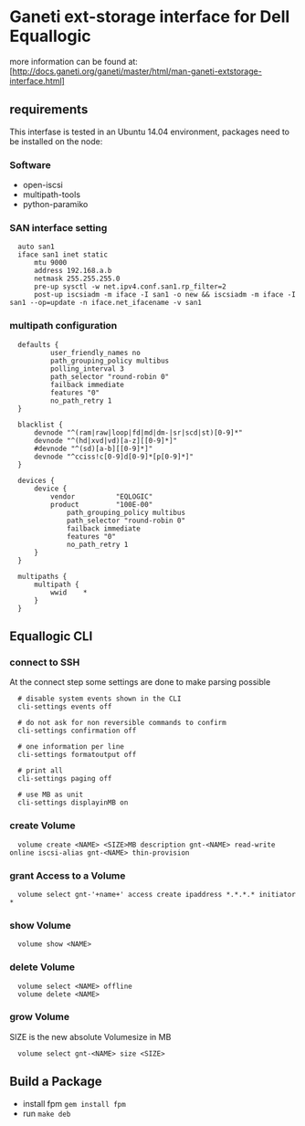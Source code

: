 # Ganeti ext-storage interface for Dell Equallogic

more information can be found at: [http://docs.ganeti.org/ganeti/master/html/man-ganeti-extstorage-interface.html]

## requirements

This interfase is tested in an Ubuntu 14.04 environment, packages need to be installed on the node:

### Software
* open-iscsi
* multipath-tools
* python-paramiko

### SAN interface setting
```
  auto san1
  iface san1 inet static
      mtu 9000
      address 192.168.a.b
      netmask 255.255.255.0
      pre-up sysctl -w net.ipv4.conf.san1.rp_filter=2
      post-up iscsiadm -m iface -I san1 -o new && iscsiadm -m iface -I san1 --op=update -n iface.net_ifacename -v san1
```

### multipath configuration
```
  defaults {
          user_friendly_names no 
          path_grouping_policy multibus
          polling_interval 3
          path_selector "round-robin 0"
          failback immediate
          features "0"
          no_path_retry 1
  }
  
  blacklist {
      devnode "^(ram|raw|loop|fd|md|dm-|sr|scd|st)[0-9]*"
      devnode "^(hd|xvd|vd)[a-z][[0-9]*]"
      #devnode "^(sd)[a-b][[0-9]*]"
      devnode "^cciss!c[0-9]d[0-9]*[p[0-9]*]"
  }
  
  devices {
      device {
          vendor          "EQLOGIC"
          product         "100E-00"
              path_grouping_policy multibus
              path_selector "round-robin 0"
              failback immediate
              features "0"
              no_path_retry 1
      }
  }
  
  multipaths {
      multipath {
          wwid    *
      }
  }
```

## Equallogic CLI

### connect to SSH
At the connect step some settings are done to make parsing possible
```
  # disable system events shown in the CLI
  cli-settings events off
  
  # do not ask for non reversible commands to confirm
  cli-settings confirmation off
  
  # one information per line
  cli-settings formatoutput off
  
  # print all
  cli-settings paging off
  
  # use MB as unit
  cli-settings displayinMB on
```

### create Volume
```
  volume create <NAME> <SIZE>MB description gnt-<NAME> read-write online iscsi-alias gnt-<NAME> thin-provision
```

### grant Access to a Volume
```
  volume select gnt-'+name+' access create ipaddress *.*.*.* initiator *
```

### show Volume
```
  volume show <NAME>
```

### delete Volume
```
  volume select <NAME> offline
  volume delete <NAME> 
```

### grow Volume
SIZE is the new absolute Volumesize in MB
```
  volume select gnt-<NAME> size <SIZE>
```

## Build a Package
* install fpm ```gem install fpm```
* run ```make deb```



